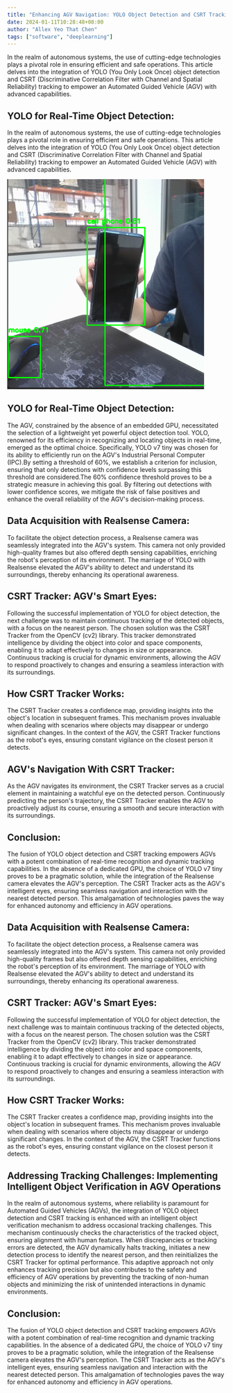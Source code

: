 ```yaml
---
title: "Enhancing AGV Navigation: YOLO Object Detection and CSRT Tracking"
date: 2024-01-11T10:28:48+08:00
author: "Allex Yeo That Chen"
tags: ["software", "deeplearning"]
---
```


In the realm of autonomous systems, the use of cutting-edge technologies plays a pivotal role in ensuring efficient and safe operations. This article delves into the integration of YOLO (You Only Look Once) object detection and CSRT (Discriminative Correlation Filter with Channel and Spatial Reliability) tracking to empower an Automated Guided Vehicle (AGV) with advanced capabilities.

YOLO for Real-Time Object Detection:
---
In the realm of autonomous systems, the use of cutting-edge technologies plays a pivotal role in ensuring efficient and safe operations. This article delves into the integration of YOLO (You Only Look Once) object detection and CSRT (Discriminative Correlation Filter with Channel and Spatial Reliability) tracking to empower an Automated Guided Vehicle (AGV) with advanced capabilities.

![Yolo image](Yolo.png)

YOLO for Real-Time Object Detection:
---
The AGV, constrained by the absence of an embedded GPU, necessitated the selection of a lightweight yet powerful object detection tool. YOLO, renowned for its efficiency in recognizing and locating objects in real-time, emerged as the optimal choice. Specifically, YOLO v7 tiny was chosen for its ability to efficiently run on the AGV's Industrial Personal Computer (IPC).By setting a threshold of 60%, we establish a criterion for inclusion, ensuring that only detections with confidence levels surpassing this threshold are considered.The 60% confidence threshold proves to be a strategic measure in achieving this goal. By filtering out detections with lower confidence scores, we mitigate the risk of false positives and enhance the overall reliability of the AGV's decision-making process.

Data Acquisition with Realsense Camera:
---
To facilitate the object detection process, a Realsense camera was seamlessly integrated into the AGV's system. This camera not only provided high-quality frames but also offered depth sensing capabilities, enriching the robot's perception of its environment. The marriage of YOLO with Realsense elevated the AGV's ability to detect and understand its surroundings, thereby enhancing its operational awareness.

CSRT Tracker: AGV's Smart Eyes:
---
Following the successful implementation of YOLO for object detection, the next challenge was to maintain continuous tracking of the detected objects, with a focus on the nearest person. The chosen solution was the CSRT Tracker from the OpenCV (cv2) library. This tracker demonstrated intelligence by dividing the object into color and space components, enabling it to adapt effectively to changes in size or appearance. Continuous tracking is crucial for dynamic environments, allowing the AGV to respond proactively to changes and ensuring a seamless interaction with its surroundings.


How CSRT Tracker Works:
---
The CSRT Tracker creates a confidence map, providing insights into the object's location in subsequent frames. This mechanism proves invaluable when dealing with scenarios where objects may disappear or undergo significant changes. In the context of the AGV, the CSRT Tracker functions as the robot's eyes, ensuring constant vigilance on the closest person it detects.

AGV's Navigation With CSRT Tracker:
---
As the AGV navigates its environment, the CSRT Tracker serves as a crucial element in maintaining a watchful eye on the detected person. Continuously predicting the person's trajectory, the CSRT Tracker enables the AGV to proactively adjust its course, ensuring a smooth and secure interaction with its surroundings.

Conclusion:
----
The fusion of YOLO object detection and CSRT tracking empowers AGVs with a potent combination of real-time recognition and dynamic tracking capabilities. In the absence of a dedicated GPU, the choice of YOLO v7 tiny proves to be a pragmatic solution, while the integration of the Realsense camera elevates the AGV's perception. The CSRT Tracker acts as the AGV's intelligent eyes, ensuring seamless navigation and interaction with the nearest detected person. This amalgamation of technologies paves the way for enhanced autonomy and efficiency in AGV operations.


Data Acquisition with Realsense Camera:
---
To facilitate the object detection process, a Realsense camera was seamlessly integrated into the AGV's system. This camera not only provided high-quality frames but also offered depth sensing capabilities, enriching the robot's perception of its environment. The marriage of YOLO with Realsense elevated the AGV's ability to detect and understand its surroundings, thereby enhancing its operational awareness.

CSRT Tracker: AGV's Smart Eyes:
---
Following the successful implementation of YOLO for object detection, the next challenge was to maintain continuous tracking of the detected objects, with a focus on the nearest person. The chosen solution was the CSRT Tracker from the OpenCV (cv2) library. This tracker demonstrated intelligence by dividing the object into color and space components, enabling it to adapt effectively to changes in size or appearance. Continuous tracking is crucial for dynamic environments, allowing the AGV to respond proactively to changes and ensuring a seamless interaction with its surroundings.

How CSRT Tracker Works:
---
The CSRT Tracker creates a confidence map, providing insights into the object's location in subsequent frames. This mechanism proves invaluable when dealing with scenarios where objects may disappear or undergo significant changes. In the context of the AGV, the CSRT Tracker functions as the robot's eyes, ensuring constant vigilance on the closest person it detects.

Addressing Tracking Challenges: Implementing Intelligent Object Verification in AGV Operations 
---
In the realm of autonomous systems, where reliability is paramount for Automated Guided Vehicles (AGVs), the integration of YOLO object detection and CSRT tracking is enhanced with an intelligent object verification mechanism to address occasional tracking challenges. This mechanism continuously checks the characteristics of the tracked object, ensuring alignment with human features. When discrepancies or tracking errors are detected, the AGV dynamically halts tracking, initiates a new detection process to identify the nearest person, and then reinitializes the CSRT Tracker for optimal performance. This adaptive approach not only enhances tracking precision but also contributes to the safety and efficiency of AGV operations by preventing the tracking of non-human objects and minimizing the risk of unintended interactions in dynamic environments.

Conclusion:
----
The fusion of YOLO object detection and CSRT tracking empowers AGVs with a potent combination of real-time recognition and dynamic tracking capabilities. In the absence of a dedicated GPU, the choice of YOLO v7 tiny proves to be a pragmatic solution, while the integration of the Realsense camera elevates the AGV's perception. The CSRT Tracker acts as the AGV's intelligent eyes, ensuring seamless navigation and interaction with the nearest detected person. This amalgamation of technologies paves the way for enhanced autonomy and efficiency in AGV operations.